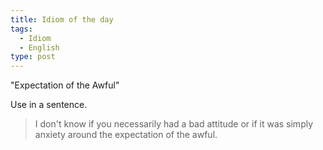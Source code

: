 ```yaml
---
title: Idiom of the day
tags:
  - Idiom
  - English
type: post
---
```


&quot;Expectation of the Awful&quot;

Use in a sentence.

> I don't know if you necessarily had a bad attitude or if it was simply anxiety around the expectation of the awful.
